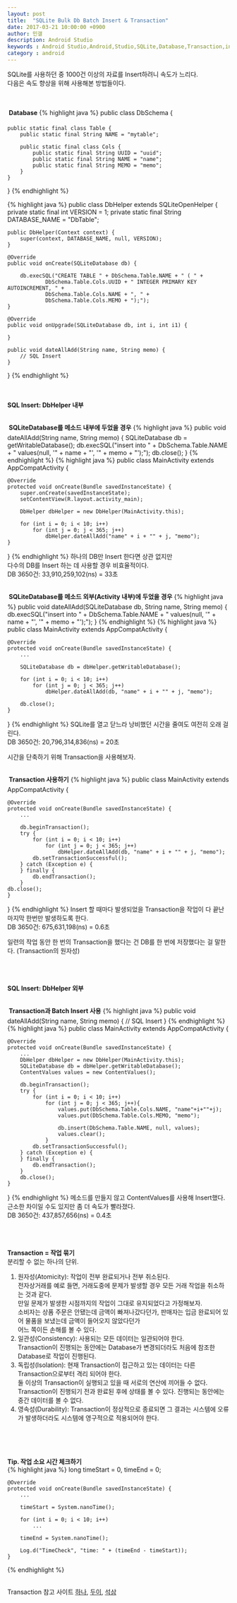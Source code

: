 ```yaml
---
layout: post
title:  "SQLite Bulk Db Batch Insert & Transaction"
date: 2017-03-21 10:00:00 +0900
author: 민갤
description: Android Studio 
keywords : Android Studio,Android,Studio,SQLite,Database,Transaction,insert,bulk,batch,SQLiteDatabase
category : android
---
```


SQLite를 사용하던 중 1000건 이상의 자료를 Insert하려니 속도가 느리다.<br>
다음은 속도 향상을 위해 사용해본 방법들이다.<br>
<br>
<br>

<strong>&#149; Database</strong>
{% highlight java %}
public class DbSchema {

    public static final class Table {
        public static final String NAME = "mytable";

        public static final class Cols {
            public static final String UUID = "uuid";
            public static final String NAME = "name";
            public static final String MEMO = "memo";
        }
    }
}
{% endhighlight %}

{% highlight java %}
public class DbHelper extends SQLiteOpenHelper {
    private static final int VERSION = 1;
    private static final String DATABASE_NAME = "DbTable";

    public DbHelper(Context context) {
        super(context, DATABASE_NAME, null, VERSION);
    }

    @Override
    public void onCreate(SQLiteDatabase db) {

        db.execSQL("CREATE TABLE " + DbSchema.Table.NAME + " ( " +
                DbSchema.Table.Cols.UUID + " INTEGER PRIMARY KEY AUTOINCREMENT, " +
                DbSchema.Table.Cols.NAME + ", " +
                DbSchema.Table.Cols.MEMO + ");");
    }

    @Override
    public void onUpgrade(SQLiteDatabase db, int i, int i1) {

    }

    public void dateAllAdd(String name, String memo) {
        // SQL Insert
    }
}
{% endhighlight %}
<br>
<br>
<br>

    
<strong class="h2">SQL Insert: DbHelper 내부</strong><br>
<br>

<strong>&#149; SQLiteDatabase를 메소드 내부에 두었을 경우</strong>
{% highlight java %}
    public void dateAllAdd(String name, String memo) {
        SQLiteDatabase db = getWritableDatabase();
        db.execSQL("insert into " + DbSchema.Table.NAME +
                " values(null, '" + name + "', '" + memo + "');");
	db.close();
    }
{% endhighlight %}
{% highlight java %}
public class MainActivity extends AppCompatActivity {

    @Override
    protected void onCreate(Bundle savedInstanceState) {
        super.onCreate(savedInstanceState);
        setContentView(R.layout.activity_main);

        DbHelper dbHelper = new DbHelper(MainActivity.this);

        for (int i = 0; i < 10; i++)
            for (int j = 0; j < 365; j++)
                dbHelper.dateAllAdd("name" + i + "" + j, "memo");
    }
}
{% endhighlight %}
하나의 DB만 Insert 한다면 상관 없지만<br>
다수의 DB를 Insert 하는 데 사용할 경우 비효율적이다.<br>
<span class="blue">DB 3650건: 33,910,259,102(ns) = 33초</span><br>
<br>

<strong>&#149; SQLiteDatabase를 메소드 외부(Activity 내부)에 두었을 경우</strong>
{% highlight java %}
    public void dateAllAdd(SQLiteDatabase db, String name, String memo) {
        db.execSQL("insert into " + DbSchema.Table.NAME +
                " values(null, '" + name + "', '" + memo + "');");
    }
{% endhighlight %}
{% highlight java %}
public class MainActivity extends AppCompatActivity {

    @Override
    protected void onCreate(Bundle savedInstanceState) {
        ...

        SQLiteDatabase db = dbHelper.getWritableDatabase();

        for (int i = 0; i < 10; i++)
            for (int j = 0; j < 365; j++)
                dbHelper.dateAllAdd(db, "name" + i + "" + j, "memo");

        db.close();
    }
}
{% endhighlight %}
SQLite를 열고 닫느라 낭비했던 시간을 줄여도 여전히 오래 걸린다.<br> 
<span class="blue">DB 3650건: 20,796,314,836(ns) = 20초</span><br>

시간을 단축하기 위해 Transaction을 사용해보자.<br>
<br>

<strong>&#149; Transaction 사용하기</strong>
{% highlight java %}
public class MainActivity extends AppCompatActivity {

    @Override
    protected void onCreate(Bundle savedInstanceState) {
        ...

        db.beginTransaction();
        try {
            for (int i = 0; i < 10; i++)
                for (int j = 0; j < 365; j++)
                    dbHelper.dateAllAdd(db, "name" + i + "" + j, "memo");
            db.setTransactionSuccessful();
        } catch (Exception e) {
        } finally {
            db.endTransaction();
        }
	db.close();
    }
}
{% endhighlight %}
Insert 할 때마다 발생되었을 Transaction을 작업이 다 끝난 마지막 한번만 발생하도록 한다.<br>
<span class="blue">DB 3650건: 675,631,198(ns) = 0.6초</span><br>

일련의 작업 동안 한 번의 Transaction을 했다는 건 DB를 한 번에 저장했다는 걸 말한다. (Transaction의 원자성)<br>
<br>
<br>
<br>


<strong class="h2">SQL Insert: DbHelper 외부</strong><br>
<br>

<strong>&#149; Transaction과 Batch Insert 사용</strong>
{% highlight java %}
    public void dateAllAdd(String name, String memo) {
        // SQL Insert
    }
{% endhighlight %}
{% highlight java %}
public class MainActivity extends AppCompatActivity {

    @Override
    protected void onCreate(Bundle savedInstanceState) {
        ...
        DbHelper dbHelper = new DbHelper(MainActivity.this);
        SQLiteDatabase db = dbHelper.getWritableDatabase();
        ContentValues values = new ContentValues();

        db.beginTransaction();
        try {
            for (int i = 0; i < 10; i++)
                for (int j = 0; j < 365; j++){
                    values.put(DbSchema.Table.Cols.NAME, "name"+i+""+j);
                    values.put(DbSchema.Table.Cols.MEMO, "memo");

                    db.insert(DbSchema.Table.NAME, null, values);
                    values.clear();
                }
            db.setTransactionSuccessful();
        } catch (Exception e) {
        } finally {
            db.endTransaction();
        }
        db.close();
    }
}
{% endhighlight %}
메소드를 만들지 않고 ContentValues를 사용해 Insert했다.<br>
근소한 차이일 수도 있지만 좀 더 속도가 빨라졌다.<br>
<span class="blue">DB 3650건: 437,857,656(ns) = 0.4초</span><br>
<br>
<br>
<br>


<strong class="h2"> Transaction = 작업 묶기</strong><br>
분리할 수 없는 하나의 단위.<br>
1. 원자성(Atomicity): 작업이 전부 완료되거나 전부 취소된다.<br>
전자상거래를 예로 들면, 거래도중에 문제가 발생할 경우 모든 거래 작업을 취소하는 것과 같다.<br>
만일 문제가 발생한 시점까지의 작업이 그대로 유지되었다고 가정해보자.<br>
소비자는 상품 주문은 안됐는데 금액이 빠져나갔다던가, 판매자는 입금 완료되어 있어 물품을 보냈는데 금액이 들어오지 않았다던가<br>
어느 쪽이든 손해를 볼 수 있다.<br>
2. 일관성(Consistency): 사용되는 모든 데이터는 일관되어야 한다.<br>
Transaction이 진행되는 동안에는 Database가 변경되더라도 처음에 참조한 Database로 작업이 진행된다. <br>
3. 독립성(Isolation): 현재 Transaction이 접근하고 있는 데이터는 다른 Transaction으로부터 격리 되어야 한다.<br>
둘 이상의 Transaction이 실행되고 있을 때 서로의 연산에 끼어들 수 없다.<br>
Transaction이 진행되기 전과 완료된 후에 상태를 볼 수 있다. 진행되는 동안에는 중간 데이터를 볼 수 없다.<br>
4. 영속성(Durability): Transaction이 정상적으로 종료되면 그 결과는 시스템에 오류가 발생하더라도 시스템에 영구적으로 적용되어야 한다.<br>
<br>
<br>
<br>


<strong class="h2"> Tip. 작업 소요 시간 체크하기 </strong><br>
{% highlight java %}
    long timeStart = 0, timeEnd = 0;

    @Override
    protected void onCreate(Bundle savedInstanceState) {
        ...

        timeStart = System.nanoTime();

        for (int i = 0; i < 10; i++)
            ...

        timeEnd = System.nanoTime();

        Log.d("TimeCheck", "time: " + (timeEnd - timeStart));
    }
{% endhighlight %}
<br>
<br>

Transaction 참고 사이트 [하나], [두이], [석삼]<br>
<br>




[하나]: http://egloos.zum.com/sweeper/v/3003805
[두이]: http://mommoo.tistory.com/62
[석삼]: http://egloos.zum.com/springmvc/v/495798
